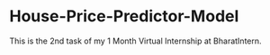 # House-Price-Predictor-Model
This is the 2nd task of my 1 Month Virtual Internship at BharatIntern.
